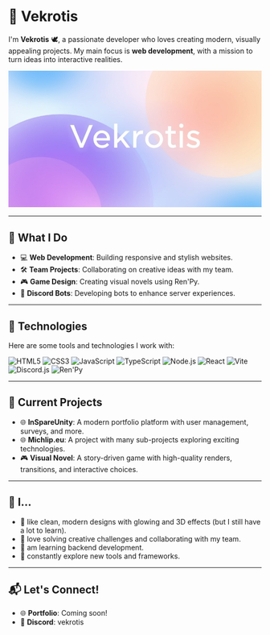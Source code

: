 # 🌟 Vekrotis
I'm **Vekrotis** 🕊, a passionate developer who loves creating modern, visually appealing projects. My main focus is **web development**, with a mission to turn ideas into interactive realities.

![Background](https://raw.githubusercontent.com/Vekrotis/Vekrotis/refs/heads/main/HHSrwcZ0.jpg)

---

## 🚀 What I Do
- 💻 **Web Development**: Building responsive and stylish websites.
- 🛠 **Team Projects**: Collaborating on creative ideas with my team.
- 🎮 **Game Design**: Creating visual novels using Ren'Py.
- 🤖 **Discord Bots**: Developing bots to enhance server experiences.

---

## 🔧 Technologies
Here are some tools and technologies I work with: 

![HTML5](https://img.shields.io/badge/HTML-E34F26?style=flat-square&logo=html5&logoColor=white)
![CSS3](https://img.shields.io/badge/CSS-1572B6?style=flat-square&logo=css3&logoColor=white)
![JavaScript](https://img.shields.io/badge/JavaScript-F7DF1E?style=flat-square&logo=javascript&logoColor=black)
![TypeScript](https://img.shields.io/badge/TypeScript-3178C6?style=flat-square&logo=typescript&logoColor=white)
![Node.js](https://img.shields.io/badge/Node.js-339933?style=flat-square&logo=nodedotjs&logoColor=white)
![React](https://img.shields.io/badge/React-61DAFB?style=flat-square&logo=react&logoColor=black)
![Vite](https://img.shields.io/badge/Vite-646CFF?style=flat-square&logo=vite&logoColor=white)
![Discord.js](https://img.shields.io/badge/Discord.js-5865F2?style=flat-square&logo=discord&logoColor=white)
![Ren'Py](https://img.shields.io/badge/Ren'Py-1D1F2A?style=flat-square&logo=renpy&logoColor=white)

---

## 🌱 Current Projects
- 🌐 **InSpareUnity**: A modern portfolio platform with user management, surveys, and more.
- 🌐 **Michlip.eu**: A project with many sub-projects exploring exciting technologies.
- 🎮 **Visual Novel**: A story-driven game with high-quality renders, transitions, and interactive choices.

---

## 🌟 I...
- 🎨 like clean, modern designs with glowing and 3D effects (but I still have a lot to learn).
- 🧩 love solving creative challenges and collaborating with my team.
- 🐣 am learning backend development.
- 🚀 constantly explore new tools and frameworks.

---

## 📬 Let's Connect!
- 🌐 **Portfolio**: Coming soon!
- 💬 **Discord**: vekrotis
